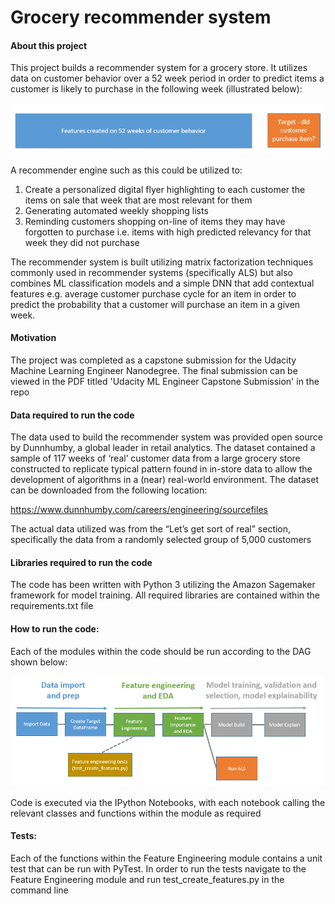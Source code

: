 # Grocery recommender system

#### About this project

This project builds a recommender system for a grocery store.  It utilizes data on customer behavior over a 52 week period in order to predict items a customer is likely to purchase in the following week (illustrated below):

![](Images/Timeline.PNG)

A recommender engine such as this could be utilized to:

1.	Create a personalized digital flyer highlighting to each customer the items on sale that week that are most relevant for them
2.	Generating automated weekly shopping lists
3.	Reminding customers shopping on-line of items they may have forgotten to purchase i.e. items with high predicted relevancy for that week they did not purchase

The recommender system is built utilizing matrix factorization techniques commonly used in recommender systems (specifically ALS) but also combines ML classification models and a simple DNN that add contextual features e.g. average customer purchase cycle for an item in order to predict the probability that a customer will purchase an item in a given week.  

#### Motivation

The project was completed as a capstone submission for the Udacity Machine Learning Engineer Nanodegree.  The final submission can be viewed in the PDF titled 'Udacity ML Engineer Capstone Submission' in the repo

#### Data required to run the code

The data used to build the recommender system was provided open source by Dunnhumby, a global leader in retail analytics.  The dataset contained a sample of 117 weeks of ‘real’ customer data from a large grocery store constructed to replicate typical pattern found in in-store data to allow the development of algorithms in a (near) real-world environment.  The dataset can be downloaded from the following location:

https://www.dunnhumby.com/careers/engineering/sourcefiles

The actual data utilized was from the “Let’s get sort of real” section, specifically the data from a randomly selected group of 5,000 customers

#### Libraries required to run the code

The code has been written with Python 3 utilizing the Amazon Sagemaker framework for model training. All required libraries are contained within the requirements.txt file

#### How to run the code:

Each of the modules within the code should be run according to the DAG shown below:

![](Images/project_dag.PNG)

Code is executed via the IPython Notebooks, with each notebook calling the relevant classes and functions within the module as required

#### Tests:

Each of the functions within the Feature Engineering module contains a unit test that can be run with PyTest.  In order to run the tests navigate to the Feature Engineering module and run test_create_features.py in the command line

